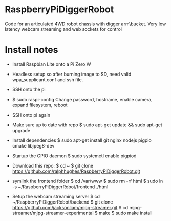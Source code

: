 # RaspberryPiDiggerRobot
Code for an articulated 4WD robot chassis with digger arm\bucket. Very low latency webcam streaming and web sockets for control


# Install notes

* Install Raspbian Lite onto a Pi Zero W

* Headless setup so after burning image to SD, need valid wpa_supplicant.conf and ssh file.

* SSH onto the pi

* $ sudo raspi-config
  Change password, hostname, enable camera, expand filesystem, reboot

* SSH onto pi again

* Make sure up to date with repo
  $ sudo apt-get update && sudo apt-get upgrade

* Install dependencies 
  $ sudo apt-get install git nginx nodejs pigpio cmake libjpeg8-dev

* Startup the GPIO daemon 
  $ sudo systemctl enable pigpiod

* Download this repo:
  $ cd ~
  $ git clone https://github.com/ralphhughes/RaspberryPiDiggerRobot.git

* symlink the frontend folder
  $ cd /var/www
  $ sudo rm -rf html
  $ sudo ln -s ~/RaspberryPiDiggerRobot/frontend ./html

* Setup the webcam streaming server
  $ cd ~/RaspberryPiDiggerRobot/backend
  $ git clone https://github.com/jacksonliam/mjpg-streamer.git
  $ cd mjpg-streamer/mjpg-streamer-experimental
  $ make
  $ sudo make install

